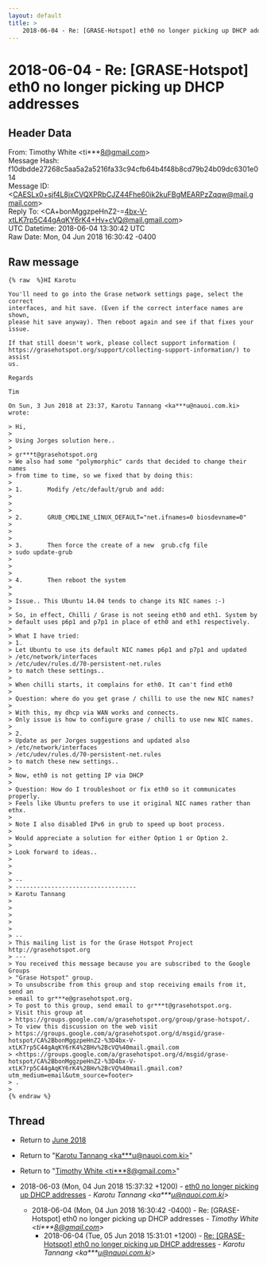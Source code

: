 ```yaml
---
layout: default
title: >
    2018-06-04 - Re: [GRASE-Hotspot] eth0 no longer picking up DHCP addresses
---
```


# 2018-06-04 - Re: [GRASE-Hotspot] eth0 no longer picking up DHCP addresses

## Header Data

From: Timothy White \<ti***8@gmail.com\><br>
Message Hash: f10dbdde27268c5aa5a2a5216fa33c94cfb64b4f48b8cd79b24b09dc6301e014<br>
Message ID: \<CAESLx0+sjf4L8jxCVQXPRbCJZ44Fhe60ik2kuFBgMEARPzZqqw@mail.gmail.com\><br>
Reply To: \<CA+bonMggzpeHnZ2-=4bx-V-xtLK7rp5C44gAqKY6rK4+Hv+cVQ@mail.gmail.com\><br>
UTC Datetime: 2018-06-04 13:30:42 UTC<br>
Raw Date: Mon, 04 Jun 2018 16:30:42 -0400<br>

## Raw message

```
{% raw  %}HI Karotu

You'll need to go into the Grase network settings page, select the correct
interfaces, and hit save. (Even if the correct interface names are shown,
please hit save anyway). Then reboot again and see if that fixes your issue.

If that still doesn't work, please collect support information (
https://grasehotspot.org/support/collecting-support-information/) to assist
us.

Regards

Tim

On Sun, 3 Jun 2018 at 23:37, Karotu Tannang <ka***u@nauoi.com.ki> wrote:

> Hi,
>
> Using Jorges solution here..
>
> gr***t@grasehotspot.org
> We also had some "polymorphic" cards that decided to change their names
> from time to time, so we fixed that by doing this:
>
> 1.       Modify /etc/default/grub and add:
>
>
>
> 2.       GRUB_CMDLINE_LINUX_DEFAULT="net.ifnames=0 biosdevname=0"
>
>
>
> 3.       Then force the create of a new  grub.cfg file
> sudo update-grub
>
>
>
> 4.       Then reboot the system
>
>
> Issue.. This Ubuntu 14.04 tends to change its NIC names :-)
>
> So, in effect, Chilli / Grase is not seeing eth0 and eth1. System by
> default uses p6p1 and p7p1 in place of eth0 and eth1 respectively.
>
> What I have tried:
> 1.
> Let Ubuntu to use its default NIC names p6p1 and p7p1 and updated
> /etc/network/interfaces
> /etc/udev/rules.d/70-persistent-net.rules
> to match these settings..
>
> When chilli starts, it complains for eth0. It can't find eth0
>
> Question: where do you get grase / chilli to use the new NIC names?
>
> With this, my dhcp via WAN works and connects.
> Only issue is how to configure grase / chilli to use new NIC names.
>
> 2.
> Update as per Jorges suggestions and updated also
> /etc/network/interfaces
> /etc/udev/rules.d/70-persistent-net.rules
> to match these new settings..
>
> Now, eth0 is not getting IP via DHCP
>
> Question: How do I troubleshoot or fix eth0 so it communicates properly.
> Feels like Ubuntu prefers to use it original NIC names rather than ethx.
>
> Note I also disabled IPv6 in grub to speed up boot process.
>
> Would appreciate a solution for either Option 1 or Option 2.
>
> Look forward to ideas..
>
>
>
> --
> ----------------------------------
> Karotu Tannang
>
>
>
>
>
> --
> This mailing list is for the Grase Hotspot Project http://grasehotspot.org
> ---
> You received this message because you are subscribed to the Google Groups
> "Grase Hotspot" group.
> To unsubscribe from this group and stop receiving emails from it, send an
> email to gr***e@grasehotspot.org.
> To post to this group, send email to gr***t@grasehotspot.org.
> Visit this group at
> https://groups.google.com/a/grasehotspot.org/group/grase-hotspot/.
> To view this discussion on the web visit
> https://groups.google.com/a/grasehotspot.org/d/msgid/grase-hotspot/CA%2BbonMggzpeHnZ2-%3D4bx-V-xtLK7rp5C44gAqKY6rK4%2BHv%2BcVQ%40mail.gmail.com
> <https://groups.google.com/a/grasehotspot.org/d/msgid/grase-hotspot/CA%2BbonMggzpeHnZ2-%3D4bx-V-xtLK7rp5C44gAqKY6rK4%2BHv%2BcVQ%40mail.gmail.com?utm_medium=email&utm_source=footer>
> .
>
{% endraw %}
```

## Thread

+ Return to [June 2018](/archive/2018/06)

+ Return to "[Karotu Tannang <ka***u<span>@</span>nauoi.com.ki>](/authors/ka___u_at_nauoi_com_ki)"
+ Return to "[Timothy White <ti***8<span>@</span>gmail.com>](/authors/ti___8_at_gmail_com)"

+ 2018-06-03 (Mon, 04 Jun 2018 15:37:32 +1200) - [eth0 no longer picking up DHCP addresses](/archive/2018/06/befb56ab71c7ae74e746713ed7a345939dbaa3b39b3a19a4a5eff5fbeb88fa33) - _Karotu Tannang \<ka***u@nauoi.com.ki\>_
  + 2018-06-04 (Mon, 04 Jun 2018 16:30:42 -0400) - Re: [GRASE-Hotspot] eth0 no longer picking up DHCP addresses - _Timothy White \<ti***8@gmail.com\>_
    + 2018-06-04 (Tue, 05 Jun 2018 15:31:01 +1200) - [Re: [GRASE-Hotspot] eth0 no longer picking up DHCP addresses](/archive/2018/06/daf09d9d4ca904ca1f414d15f59dc1707f740d85647301fc14a004c46d0dbf9d) - _Karotu Tannang \<ka***u@nauoi.com.ki\>_

